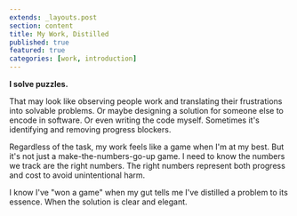 ```yaml
---
extends: _layouts.post
section: content
title: My Work, Distilled
published: true
featured: true
categories: [work, introduction]
---
```





**I solve puzzles.**

That may look like observing people work and translating their frustrations into solvable problems. Or maybe designing a solution for someone else to encode in software. Or even writing the code myself. Sometimes it's identifying and removing progress blockers.

Regardless of the task, my work feels like a game when I'm at my best. But it's not just a make-the-numbers-go-up game. I need to know the numbers we track are the right numbers. The right numbers represent both progress and cost to avoid unintentional harm.

I know I've "won a game" when my gut tells me I've distilled a problem to its essence. When the solution is clear and elegant.
